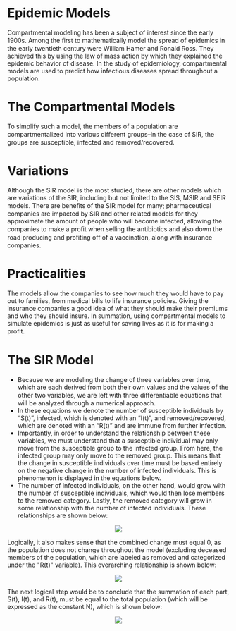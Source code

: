 # Epidemic Models

Compartmental modeling has been a subject of interest since the early 1900s. Among the ﬁrst to mathematically model the spread of epidemics in the early twentieth century were William Hamer and Ronald Ross. They achieved this by using the law of mass action by which they explained the epidemic behavior of disease. In the study of epidemiology, compartmental models are used to predict how infectious diseases spread throughout a population.

# The Compartmental Models
To simplify such a model, the members of a population are compartmentalized into various diﬀerent groups–in the case of SIR, the groups are susceptible, infected and removed/recovered.

# Variations
Although the SIR model is the most studied, there are other models which are variations of the SIR, including but not limited to the SIS, MSIR and SEIR models. There are beneﬁts of the SIR model for many; pharmaceutical companies are impacted by SIR and other related models for they approximate the amount of people who will become infected, allowing the companies to make a proﬁt when selling the antibiotics and also down the road producing and proﬁting oﬀ of a vaccination, along with insurance companies.

# Practicalities
The models allow the companies to see how much they would have to pay out to families, from medical bills to life insurance policies. Giving the insurance companies a good idea of what they should make their premiums and who they should insure. In summation, using compartmental models to simulate epidemics is just as useful for saving lives as it is for making a proﬁt.

# The SIR Model
* Because we are modeling the change of three variables over time, which are each derived from both their own values and the values of the other two variables, we are left with three diﬀerentiable equations that will be analyzed through a numerical approach.
* In these equations we denote the number of susceptible individuals by “S(t)”, infected, which is denoted with an “I(t)”, and removed/recovered, which are denoted with an “R(t)” and are immune from further infection.
* Importantly, in order to understand the relationship between these variables, we must understand that a susceptible individual may only move from the susceptible group to the infected group. From here, the infected group may only move to the removed group. This means that the change in susceptible individuals over time must be based entirely on the negative change in the number of infected individuals. This is phenomenon is displayed in the equations below.
* The number of infected individuals, on the other hand, would grow with the number of susceptible individuals, which would then lose members to the removed category. Lastly, the removed category will grow in some relationship with the number of infected individuals. These relationships are shown below:
<p align="center">
<img src="https://tex.cheminfo.org/?tex=%5Cbegin%7Baligned%7D%0A%5Cfrac%7BdS%7D%7Bdt%7D%20%26%3D%20-%5Calpha%20SI%5C%5C%0A%5Cfrac%7BdI%7D%7Bdt%7D%20%26%3D%20%5Calpha%20SI%20-%20%5Cbeta%20I%5C%5C%0A%5Cfrac%7BdR%7D%7Bdt%7D%20%26%3D%5Cbeta%20I%5C%5C%0A%5Cend%7Baligned%7D%0A"/>
</p>

Logically, it also makes sense that the combined change must equal 0, as the population does not change throughout the model (excluding deceased members of the population, which are labeled as removed and categorized under the "R(t)" variable). This overarching relationship is shown below:

<p align="center">
<img src="https://tex.cheminfo.org/?tex=%5Cbegin%7Baligned%7D%0A%26%5Cdfrac%7BdS%7D%7Bdt%7D%2B%5Cdfrac%7BdI%7D%7Bdt%7D%2B%5Cdfrac%7BdR%7D%7Bdt%7D%3D0%0A%5Cend%7Baligned%7D%0A"/>

</p>
The next logical step would be to conclude that the summation of each part, S(t), I(t), and R(t), must be equal to the total population (which will be expressed as the constant N), which is shown below:

<p align="center">
<img src="https://tex.cheminfo.org/?tex=%5Cbegin%7Baligned%7D%0AS(t)%2BI(t)%2BR(t)%3DN~%5Ctext%7Bwhere%7D~N~%5Ctext%7Bis%20constant%7D%0A%5Cend%7Baligned%7D%0A"/>
</p>
